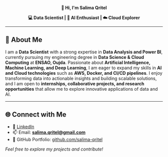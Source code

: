 <p align="center">
  <b>👋 Hi, I'm Salima Qritel</b>
</p>

<p align="center">
  <b>💻 Data Scientist | 🤖 AI Enthusiast | ☁️ Cloud Explorer</b>
</p>

---

## 🚀 About Me

I am a **Data Scientist** with a strong expertise in **Data Analysis and Power BI**, currently pursuing my engineering degree in **Data Science & Cloud Computing** at **ENSAO, Oujda**. Passionate about **Artificial Intelligence, Machine Learning, and Deep Learning**, I am eager to expand my skills in **AI and Cloud technologies** such as **AWS, Docker, and CI/CD pipelines**. I enjoy transforming data into actionable insights and building scalable solutions, and I am open to **internships, collaborative projects, and research opportunities** that allow me to explore innovative applications of data and AI.

---

## 🌐 Connect with Me

- 🔗 [LinkedIn](https://www.linkedin.com/salima-qritel)  
- 📫 Email: **salima.qritel@gmail.com**  
- 📂 GitHub Portfolio: [github.com/salima-qritel](https://github.com/)  

*Feel free to explore my projects and contribute!*
